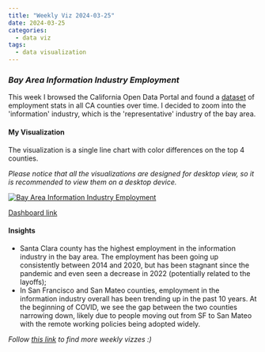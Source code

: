 ```yaml
---
title: "Weekly Viz 2024-03-25"
date: 2024-03-25
categories:
  - data viz
tags:
  - data visualization
---
```


### *Bay Area Information Industry Employment*

This week I browsed the California Open Data Portal and found a [dataset](https://data.ca.gov/dataset/current-employment-statistics-ces-2/resource/98b69522-557e-464a-a2be-4226df433da1) of employment stats in all CA counties over time. I decided to zoom into the 'information' industry, which is the 'representative' industry of the bay area.  

#### My Visualization

The visualization is a single line chart with color differences on the top 4 counties.  

*Please notice that all the visualizations are designed for desktop view, so it is recommended to view them on a desktop device.*  

<div class='tableauPlaceholder' id='viz1711427625593' style='position: relative'>
  <noscript><a href='#'>
    <img alt='Bay Area Information Industry Employment ' src='https:&#47;&#47;public.tableau.com&#47;static&#47;images&#47;20&#47;20240325BayAreaInformationIndustryEmployment&#47;BayAreaInformationIndustryEmployment&#47;1_rss.png' style='border: none' />
  </a></noscript>
  <object class='tableauViz'  style='display:none;'>
    <param name='host_url' value='https%3A%2F%2Fpublic.tableau.com%2F' /> 
    <param name='embed_code_version' value='3' />
    <param name='site_root' value='' />
    <param name='name' value='20240325BayAreaInformationIndustryEmployment&#47;BayAreaInformationIndustryEmployment' />
    <param name='tabs' value='no' />
    <param name='toolbar' value='yes' />
    <param name='static_image' value='https:&#47;&#47;public.tableau.com&#47;static&#47;images&#47;20&#47;20240325BayAreaInformationIndustryEmployment&#47;BayAreaInformationIndustryEmployment&#47;1.png' /> 
    <param name='animate_transition' value='yes' />
    <param name='display_static_image' value='yes' />
    <param name='display_spinner' value='yes' />
    <param name='display_overlay' value='yes' />
    <param name='display_count' value='yes' />
    <param name='language' value='en-US' />
    <param name='filter' value='publish=yes' />
  </object></div>           
  <script type='text/javascript'>        
    var divElement = document.getElementById('viz1711427625593');        
    var vizElement = divElement.getElementsByTagName('object')[0];                
    if ( divElement.offsetWidth > 800 ) { vizElement.style.width='800px';vizElement.style.height='627px';} else if ( divElement.offsetWidth > 500 ) { vizElement.style.width='800px';vizElement.style.height='627px';} else { vizElement.style.width='100%';vizElement.style.height='727px';}             
    var scriptElement = document.createElement('script');          
    scriptElement.src = 'https://public.tableau.com/javascripts/api/viz_v1.js';          
    vizElement.parentNode.insertBefore(scriptElement, vizElement);             
  </script>

[Dashboard link](https://public.tableau.com/views/20240325BayAreaInformationIndustryEmployment/BayAreaInformationIndustryEmployment?:language=en-US&publish=yes&:sid=&:display_count=n&:origin=viz_share_link)
  
#### Insights
* Santa Clara county has the highest employment in the information industry in the bay area. The employment has been going up consistently between 2014 and 2020, but has been stagnant since the pandemic and even seen a decrease in 2022 (potentially related to the layoffs);  
* In San Francisco and San Mateo counties, employment in the information industry overall has been trending up in the past 10 years. At the beginning of COVID, we see the gap between the two counties narrowing down, likely due to people moving out from SF to San Mateo with the remote working policies being adopted widely.   
  
*Follow [this link](https://yudong-94.github.io/personal-website/project/WeeklyViz2024/) to find more weekly vizzes :)*
